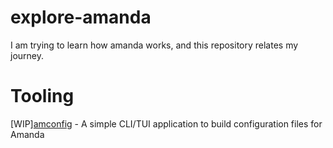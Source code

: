 # explore-amanda
I am trying to learn how amanda works, and this repository relates my journey.

# Tooling
[WIP][amconfig](https://github.com/konidev20/amconfig) - A simple CLI/TUI application to build configuration files for Amanda
